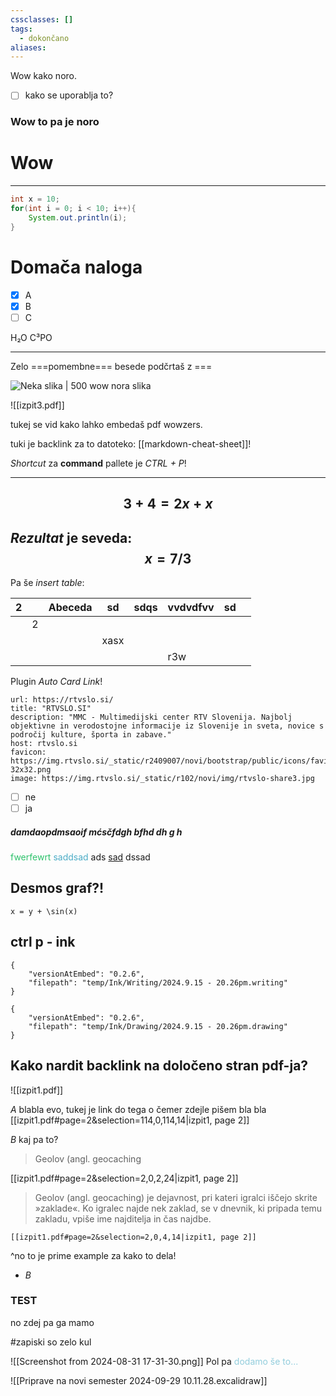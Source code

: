 ```yaml
---
cssclasses: []
tags:
  - dokončano
aliases:
---
```


Wow kako noro.
- [ ] kako se uporablja to?

### Wow to pa je noro
# Wow
---
```java
int x = 10;
for(int i = 0; i < 10; i++){
	System.out.println(i);
}
```

# Domača naloga
- [x] A
- [x] B
- [ ] C

H₂O
C³PO

---

Zelo ===pomembne=== besede podčrtaš z ===

![Neka slika | 500](https://www.pc-komenda.si/uploads/zemljevidi/slovenija_komenda.jpg)
wow nora slika

![[izpit3.pdf]]

tukej se vid kako lahko embedaš pdf wowzers.

tuki je backlink za to datoteko: [[markdown-cheat-sheet]]!

*Shortcut* za **command** pallete je *CTRL + P*!

---
$$
3 + 4 = 2x + x
$$
---
*Rezultat* je seveda:
$$
x = 7 / 3
$$
---

Pa še *insert table*:

| 2   |     | Abeceda | sd   | sdqs | vvdvdfvv | sd  |     |
| --- | --- | ------- | ---- | ---- | -------- | --- | --- |
|     | 2   |         |      |      |          |     |     |
|     |     |         | xasx |      |          |     |     |
|     |     |         |      |      | r3w      |     |     |

Plugin *Auto Card Link*!


```cardlink
url: https://rtvslo.si/
title: "RTVSLO.SI"
description: "MMC - Multimedijski center RTV Slovenija. Najbolj objektivne in verodostojne informacije iz Slovenije in sveta, novice s področij kulture, športa in zabave."
host: rtvslo.si
favicon: https://img.rtvslo.si/_static/r2409007/novi/bootstrap/public/icons/favicon-32x32.png
image: https://img.rtvslo.si/_static/r102/novi/img/rtvslo-share3.jpg
```


- [ ] ne
- [ ] ja

##### damdaopdmsaoif mćsčfdgh bfhd dh g h
<font color="#2DC26B">fwerfewrt</font> <font color="#4bacc6">saddsad</font> ads <u>sad</u> dssad

## Desmos graf?!
``` desmos-graph
x = y + \sin(x)
```


## ctrl p - ink


```handwritten-ink
{
	"versionAtEmbed": "0.2.6",
	"filepath": "temp/Ink/Writing/2024.9.15 - 20.26pm.writing"
}
```

```handdrawn-ink
{
	"versionAtEmbed": "0.2.6",
	"filepath": "temp/Ink/Drawing/2024.9.15 - 20.26pm.drawing"
}
```
## Kako nardit backlink na določeno stran pdf-ja?
![[izpit1.pdf]]

*A* blabla evo, tukej je link do tega o čemer zdejle pišem bla bla [[izpit1.pdf#page=2&selection=114,0,114,14|izpit1, page 2]]


*B* kaj pa to? 

> Geolov (angl. geocaching

[[izpit1.pdf#page=2&selection=2,0,2,24|izpit1, page 2]]

> Geolov (angl. geocaching) je dejavnost, pri kateri igralci iščejo skrite »zaklade«. Ko igralec najde nek zaklad, se v dnevnik, ki pripada temu zakladu, vpiše ime najditelja in čas najdbe.

	[[izpit1.pdf#page=2&selection=2,0,4,14|izpit1, page 2]]
^no to je prime example za kako to dela!


- *B* 

### TEST
no zdej pa ga mamo


#zapiski so zelo kul

![[Screenshot from 2024-08-31 17-31-30.png]]
Pol pa <font color="#92cddc">dodamo še to...</font>

![[Priprave na novi semester 2024-09-29 10.11.28.excalidraw]]

